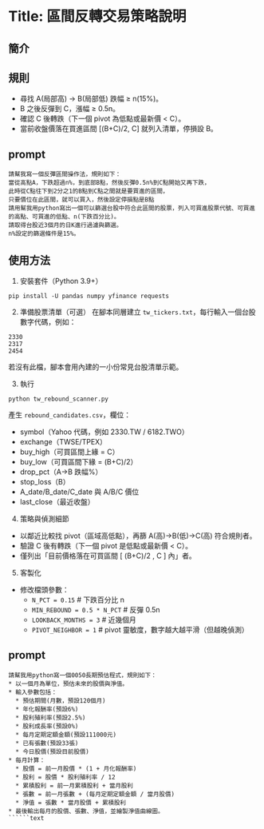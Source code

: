 # Title: 區間反轉交易策略說明

## 簡介

## 規則

* 尋找 A(局部高) → B(局部低) 跌幅 ≥ n(15%)。
* B 之後反彈到 C，漲幅 ≥ 0.5n。
* 確認 C 後轉跌（下一個 pivot 為低點或最新價 < C）。
* 當前收盤價落在買進區間 [(B+C)/2, C] 就列入清單，停損設 B。

## prompt

```text
請幫我寫一個反彈區間操作法，規則如下： 
當從高點A，下跌超過n%，到底部B點，然後反彈0.5n%到C點開始又再下跌，
此時從C點往下到2分之1的B點到C點之間就是要買進的區間，
只要價位在此區間，就可以買入，然後設定停損點是B點 
請用幫我用python寫出一個可以篩選台股中符合此區間的股票，列入可買進股票代號、可買進的高點、可買進的低點、n(下跌百分比)。 
請取得台股近3個月的日K進行過濾與篩選。 
n%設定的篩選條件是15%。
```

## 使用方法

1. 安裝套件（Python 3.9+）
```
pip install -U pandas numpy yfinance requests
```

2. 準備股票清單（可選）
在腳本同層建立 `tw_tickers.txt`，每行輸入一個台股數字代碼，例如：
```
2330
2317
2454
```
若沒有此檔，腳本會用內建的一小份常見台股清單示範。

3. 執行
```
python tw_rebound_scanner.py
```
產生 `rebound_candidates.csv`，欄位：
- symbol（Yahoo 代碼，例如 2330.TW / 6182.TWO）
- exchange（TWSE/TPEX）
- buy_high（可買區間上緣 = C）
- buy_low（可買區間下緣 = (B+C)/2）
- drop_pct（A→B 跌幅%）
- stop_loss（B）
- A_date/B_date/C_date 與 A/B/C 價位
- last_close（最近收盤）

4. 策略與偵測細節
- 以鄰近比較找 pivot（區域高低點），再篩 A(高)→B(低)→C(高) 符合規則者。
- 驗證 C 後有轉跌（下一個 pivot 是低點或最新價 < C）。
- 僅列出「目前價格落在可買區間 [ (B+C)/2 , C ] 內」者。

5. 客製化
- 修改檔頭參數：
  - `N_PCT = 0.15`  # 下跌百分比 n
  - `MIN_REBOUND = 0.5 * N_PCT`  # 反彈 0.5n
  - `LOOKBACK_MONTHS = 3`  # 近幾個月
  - `PIVOT_NEIGHBOR = 1`   # pivot 靈敏度，數字越大越平滑（但越晚偵測）



## prompt

```text
請幫我用python寫一個0050長期預估程式，規則如下： 
* 以一個月為單位，預估未來的股價與淨值。
* 輸入參數包括：
  * 預估期間(月數，預設120個月)
  * 年化報酬率(預設6%)
  * 股利殖利率(預設2.5%)
  * 股利成長率(預設0%)
  * 每月定期定額金額(預設111000元)
  * 已有張數(預設33張)
  * 今日股價(預設目前股價)
* 每月計算：
  * 股價 = 前一月股價 * (1 + 月化報酬率)
  * 股利 = 股價 * 股利殖利率 / 12
  * 累積股利 = 前一月累積股利 + 當月股利
  * 張數 = 前一月張數 + (每月定期定額金額 / 當月股價)
  * 淨值 = 張數 * 當月股價 + 累積股利
* 最後輸出每月的股價、張數、淨值，並繪製淨值曲線圖。
``````text

```